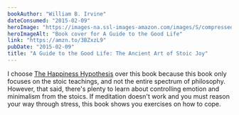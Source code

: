 ```yaml
---
bookAuthor: "William B. Irvine"
dateConsumed: "2015-02-09"
heroImage: "https://images-na.ssl-images-amazon.com/images/S/compressed.photo.goodreads.com/books/1547348819i/5617966.jpg"
heroImageAlt: "Book cover for A Guide to the Good Life"
link: "https://amzn.to/3BZxzL9"
pubDate: "2015-02-09"
title: "A Guide to the Good Life: The Ancient Art of Stoic Joy"
---
```


I choose [The Happiness Hypothesis](/library/books/2012-12-30-the-happiness-hypothesis) over this book because this book only focuses on the stoic teachings, and not the entire spectrum of philosophy. However, that said, there's plenty to learn about controlling emotion and minimalism from the stoics. If meditation doesn't work and you must reason your way through stress, this book shows you exercises on how to cope.
